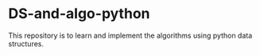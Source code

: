 # DS-and-algo-python
This repository is to learn and implement the algorithms using python data structures.
